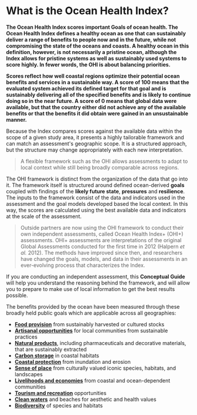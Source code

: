 # **What is the Ocean Health Index?** <!---I merged this contect with Phase_0) since its repeated) - we should delete this section_EJP --->

**The Ocean Health Index scores important Goals of ocean health. The Ocean Health Index defines a healthy ocean as one that can sustainably deliver a range of benefits to people now and in the future, while not compromising the state of the oceans and coasts. A healthy ocean in this definition, however, is not necessarily a pristine ocean, although the Index allows for pristine systems as well as sustainably used systems to score highly. In fewer words, the OHI is about balancing priorities.**

<!---From Steve's post--->
**Scores reflect how well coastal regions optimize their potential ocean benefits and services in a sustainable way. A score of 100 means that the evaluated system achieved its defined target for that goal and is sustainably delivering all of the specified benefits and is likely to continue doing so in the near future. A score of 0 means that global data were available, but that the country either did not achieve any of the available benefits or that the benefits it did obtain were gained in an unsustainable manner.**

Because the Index compares scores against the available data within the scope of a given study area, it presents a highly tailorable framework and can match an assessment's geographic scope. It is a structured approach, but the structure may change appropriately with each new interpretation.

> A flexible framework such as the OHI allows assessments to adapt to local context while still being broadly comparable across regions.

The OHI framework is distinct from the organization of the data that go into it. The framework itself is structured around defined ocean-derived **goals** coupled with findings of the **likely future state**, **pressures** and **resilience**. The inputs to the framework consist of the data and indicators used in the assessment and the goal models developed based the local context. In this way, the scores are calculated using the best available data and indicators at the scale of the assessment.

> Outside partners are now using the OHI framework to conduct their own independent assessments, called Ocean Health Index+ (OHI+) assessments. OHI+ assessments are interpretations of the original Global Assessments conducted for the first time in 2012 (Halpern *et al.* 2012). The methods have improved since then, and researchers have changed the goals, models, and data in their assessments in an ever-evolving process that characterizes the Index.

If you are conducting an independent assessment, this **Conceptual Guide** will help you understand the reasoning behind the framework, and will allow you to prepare to make use of local information to get the best results possible.

The benefits provided by the ocean have been measured through these broadly held public goals which are applicable across all geographies:

- [**Food provision**](FP_Philosophy) from sustainably harvested or cultured stocks
- [**Artisanal opportunities**](AO_Philosophy) for local communities from sustainable practices
- [**Natural products**](NP_Philosophy), including pharmaceuticals and decorative materials, that are sustainably extracted
- [**Carbon storage**](CS_Philosophy) in coastal habitats
- [**Coastal protection**](CP_Philosophy) from inundation and erosion
- [**Sense of place**](SP_Philosophy) from culturally valued iconic species, habitats, and landscapes
- [**Livelihoods and economies**](LE_Philosophy) from coastal and ocean-dependent communities
- [**Tourism and recreation**](TR_Philosophy) opportunities
- [**Clean waters**](CW_Philosophy) and beaches for aesthetic and health values
- [**Biodiversity**](BIO_Philosophy) of species and habitats
